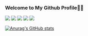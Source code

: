 ### Welcome to My Github Profile👋👋
<!--
**surfkwon715/surfkwon715** is a ✨ _special_ ✨ repository because its `README.md` (this file) appears on your GitHub profile.

Here are some ideas to get you started:

- 🔭 I’m currently working on ...
- 🌱 I’m currently learning ...
- 👯 I’m looking to collaborate on ...
- 🤔 I’m looking for help with ...
- 💬 Ask me about ...
- 📫 How to reach me: ...
- 😄 Pronouns: ...
- ⚡ Fun fact: ...
-->
<img src="https://img.shields.io/badge/Javascript-black?style=flat-square&logo=Javascript&logoColor=yellow"/>
<img src="https://img.shields.io/badge/React-black?style=flat-square&logo=React&logoColor=skyblue"/>
<img src="https://img.shields.io/badge/Javascript-black?style=flat-square&logo=Javascript&logoColor=yellow"/>
<img src="https://img.shields.io/badge/Javascript-black?style=flat-square&logo=Javascript&logoColor=yellow"/>
<img src="https://img.shields.io/badge/Javascript-black?style=flat-square&logo=Javascript&logoColor=yellow"/>

[![Anurag's GitHub stats](https://github-readme-stats.vercel.app/api?username=surfkwon715&show_icons=true&theme=tokyonight)](https://github.com/anuraghazra/github-readme-stats)


